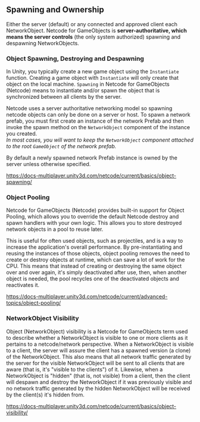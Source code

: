 ## Spawning and Ownership
Either the server (default) or any connected and approved client each NetworkObject. Netcode for GameObjects is **server-authoritative, which means the server controls** (the only system authorized) spawning and despawning NetworkObjects.

### Object Spawning, Destroying and Despawning
In Unity, you typically create a new game object using the `Instantiate` function. Creating a game object with `Instantiate` will only create that object on the local machine. `Spawning` in Netcode for GameObjects (Netcode) means to instantiate and/or spawn the object that is synchronized between all clients by the server.

Netcode uses a server authoritative networking model so spawning netcode objects can only be done on a server or host. To spawn a network prefab, you must first create an instance of the network Prefab and then invoke the spawn method on the `NetworkObject` component of the instance you created.  
_In most cases, you will want to keep the `NetworkObject` component attached to the root `GameObject` of the network prefab._

By default a newly spawned network Prefab instance is owned by the server unless otherwise specified.

https://docs-multiplayer.unity3d.com/netcode/current/basics/object-spawning/


### Object Pooling

Netcode for GameObjects (Netcode) provides built-in support for Object Pooling, which allows you to override the default Netcode destroy and spawn handlers with your own logic. This allows you to store destroyed network objects in a pool to reuse later. 


This is useful for often used objects, such as projectiles, and is a way to increase the application's overall performance. By pre-instantiating and reusing the instances of those objects, object pooling removes the need to create or destroy objects at runtime, which can save a lot of work for the CPU. This means that instead of creating or destroying the same object over and over again, it's simply deactivated after use, then, when another object is needed, the pool recycles one of the deactivated objects and reactivates it.

https://docs-multiplayer.unity3d.com/netcode/current/advanced-topics/object-pooling/


### NetworkObject Visibility
Object (NetworkObject) visibility is a Netcode for GameObjects term used to describe whether a NetworkObject is visible to one or more clients as it pertains to a netcode/network perspective. When a NetworkObject is visible to a client, the server will assure the client has a spawned version (a clone) of the NetworkObject. This also means that all network traffic generated by the server for the visible NetworkObject will be sent to all clients that are aware (that is, it's "visible to the clients") of it. Likewise, when a NetworkObject is "hidden" (that is, not visible) from a client, then the client will despawn and destroy the NetworkObject if it was previously visible and no network traffic generated by the hidden NetworkObject will be received by the client(s) it's hidden from.

https://docs-multiplayer.unity3d.com/netcode/current/basics/object-visibility/




